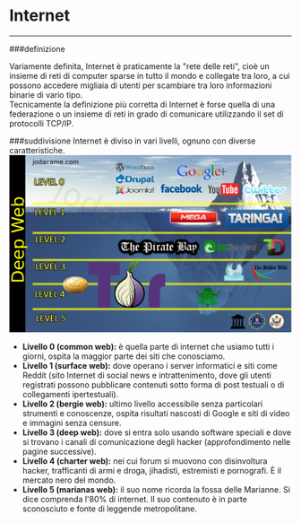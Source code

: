 # Internet
---
###definizione

Variamente definita, Internet è praticamente la "rete delle reti", cioè un insieme di reti di computer sparse in tutto il mondo e collegate tra loro, a cui possono accedere migliaia di utenti per scambiare tra loro informazioni binarie di vario tipo. <br/>
Tecnicamente la definizione più corretta di Internet è forse quella di una federazione o un insieme di reti in grado di comunicare utilizzando il set di protocolli TCP/IP.

###suddivisione
Internet è diviso in vari livelli, ognuno con diverse caratteristiche.
![](Img5.png)
* **Livello 0 (common web):** è quella parte di internet che usiamo tutti i giorni, ospita la maggior parte dei siti che conosciamo.
* **Livello 1 (surface web):** dove operano i server informatici e siti come Reddit (sito Internet di social news e intrattenimento, dove gli utenti registrati possono pubblicare contenuti sotto forma di post testuali o di collegamenti ipertestuali).
* **Livello 2 (bergie web):** ultimo livello accessibile senza particolari strumenti e conoscenze, ospita risultati nascosti di Google e siti di video e immagini senza censure.
* **Livello 3 (deep web):** dove si entra solo usando software speciali e dove si trovano i canali di comunicazione degli hacker (approfondimento nelle pagine successive).
* **Livello 4 (charter web):** nei cui forum si muovono con disinvoltura hacker, trafficanti di armi e droga, jihadisti, estremisti e pornografi. È il mercato nero del mondo.
* **Livello 5 (marianas web):** il suo nome ricorda la fossa delle Marianne. Si dice comprenda l'80% di internet. Il suo contenuto è in parte sconosciuto e fonte di leggende metropolitane.
